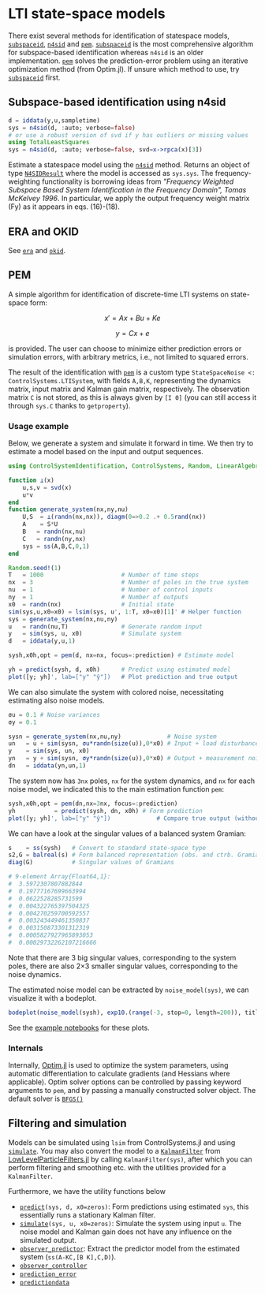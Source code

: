 # LTI state-space models

There exist several methods for identification of statespace models, [`subspaceid`](@ref), [`n4sid`](@ref) and [`pem`](@ref). [`subspaceid`](@ref) is the most comprehensive algorithm for subspace-based identification whereas `n4sid` is an older implementation. [`pem`](@ref) solves the prediction-error problem using an iterative optimization method (from Optim.jl). If unsure which method to use, try [`subspaceid`](@ref) first.

## Subspace-based identification using n4sid
```julia
d = iddata(y,u,sampletime)
sys = n4sid(d, :auto; verbose=false)
# or use a robust version of svd if y has outliers or missing values
using TotalLeastSquares
sys = n4sid(d, :auto; verbose=false, svd=x->rpca(x)[3])
```
Estimate a statespace model using the [`n4sid`](@ref) method. Returns an object of type [`N4SIDResult`](@ref) where the model is accessed as `sys.sys`. The frequency-weighting functionality is borrowing ideas from
*"Frequency Weighted Subspace Based System Identification in the Frequency Domain", Tomas McKelvey 1996*. In particular, we apply the output frequency weight matrix (Fy) as it appears in eqs. (16)-(18).

## ERA and OKID
See [`era`](@ref) and [`okid`](@ref).


## PEM
A simple algorithm for identification of discrete-time LTI systems on state-space form:
```math
x' = Ax + Bu + Ke
```
```math
y  = Cx + e
```
is provided. The user can choose to minimize either prediction errors or simulation errors, with arbitrary metrics, i.e., not limited to squared errors.

The result of the identification with [`pem`](@ref) is a custom type `StateSpaceNoise <: ControlSystems.LTISystem`, with fields `A,B,K`, representing the dynamics matrix, input matrix and Kalman gain matrix, respectively. The observation matrix `C` is not stored, as this is always given by `[I 0]` (you can still access it through `sys.C` thanks to `getproperty`).

### Usage example
Below, we generate a system and simulate it forward in time. We then try to estimate a model based on the input and output sequences.
```julia
using ControlSystemIdentification, ControlSystems, Random, LinearAlgebra

function ⟂(x)
    u,s,v = svd(x)
    u*v
end
function generate_system(nx,ny,nu)
    U,S  = ⟂(randn(nx,nx)), diagm(0=>0.2 .+ 0.5rand(nx))
    A    = S*U
    B   = randn(nx,nu)
    C   = randn(ny,nx)
    sys = ss(A,B,C,0,1)
end

Random.seed!(1)
T   = 1000                      # Number of time steps
nx  = 3                         # Number of poles in the true system
nu  = 1                         # Number of control inputs
ny  = 1                         # Number of outputs
x0  = randn(nx)                 # Initial state
sim(sys,u,x0=x0) = lsim(sys, u', 1:T, x0=x0)[1]' # Helper function
sys = generate_system(nx,nu,ny)
u   = randn(nu,T)               # Generate random input
y   = sim(sys, u, x0)           # Simulate system
d   = iddata(y,u,1)

sysh,x0h,opt = pem(d, nx=nx, focus=:prediction) # Estimate model

yh = predict(sysh, d, x0h)      # Predict using estimated model
plot([y; yh]', lab=["y" "ŷ"])   # Plot prediction and true output
```

We can also simulate the system with colored noise, necessitating estimating also noise models.
```julia
σu = 0.1 # Noise variances
σy = 0.1

sysn = generate_system(nx,nu,ny)             # Noise system
un   = u + sim(sysn, σu*randn(size(u)),0*x0) # Input + load disturbance
y    = sim(sys, un, x0)
yn   = y + sim(sysn, σy*randn(size(u)),0*x0) # Output + measurement noise
dn   = iddata(yn,un,1)
```
The system now has `3nx` poles, `nx` for the system dynamics, and `nx` for each noise model, we indicated this to the main estimation function `pem`:
```julia
sysh,x0h,opt = pem(dn,nx=3nx, focus=:prediction)
yh           = predict(sysh, dn, x0h) # Form prediction
plot([y; yh]', lab=["y" "ŷ"])             # Compare true output (without noise) to prediction
```

We can have a look at the singular values of a balanced system Gramian:
```julia
s    = ss(sysh)   # Convert to standard state-space type
s2,G = balreal(s) # Form balanced representation (obs. and ctrb. Gramians are the same
diag(G)           # Singular values of Gramians

# 9-element Array{Float64,1}:
#  3.5972307807882844
#  0.19777167699663994
#  0.0622528285731599
#  0.004322765397504325
#  0.004270259700592557
#  0.003243449461350837
#  0.003150873301312319
#  0.0005827927965893053
#  0.00029732262107216666
```
Note that there are 3 big singular values, corresponding to the system poles, there are also 2×3 smaller singular values, corresponding to the noise dynamics.

The estimated noise model can be extracted by `noise_model(sys)`, we can visualize it with a bodeplot.
```julia
bodeplot(noise_model(sysh), exp10.(range(-3, stop=0, length=200)), title="Estimated noise dynamics")
```
See the [example notebooks](
https://github.com/JuliaControl/ControlExamples.jl?files=1) for these plots.


### Internals
Internally, [Optim.jl](https://github.com/JuliaNLSolvers/Optim.jl) is used to optimize the system parameters, using automatic differentiation to calculate gradients (and Hessians where applicable). Optim solver options can be controlled by passing keyword arguments to `pem`, and by passing a manually constructed solver object. The default solver is [`BFGS()`](http://julianlsolvers.github.io/Optim.jl/stable/#algo/lbfgs/)



## Filtering and simulation
Models can be simulated using `lsim` from ControlSystems.jl and using [`simulate`](@ref). You may also convert the model to a [`KalmanFilter`](@ref) from [LowLevelParticleFilters.jl](https://github.com/baggepinnen/LowLevelParticleFilters.jl) by calling `KalmanFilter(sys)`, after which you can perform filtering and smoothing etc. with the utilities provided for a `KalmanFilter`.

Furthermore, we have the utility functions below
- [`predict`](@ref)`(sys, d, x0=zeros)`: Form predictions using estimated `sys`, this essentially runs a stationary Kalman filter.
- [`simulate`](@ref)`(sys, u, x0=zeros)`: Simulate the system using input `u`. The noise model and Kalman gain does not have any influence on the simulated output.
- [`observer_predictor`](@ref): Extract the predictor model from the estimated system (`ss(A-KC,[B K],C,D)`).
- [`observer_controller`](@ref)
- [`prediction_error`](@ref)
- [`predictiondata`](@ref)


